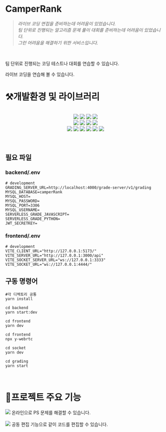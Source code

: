 # CamperRank

> *라이브 코딩 면접을 준비하는데 어려움이 있었습니다. <br/> 팀 단위로 진행되는 알고리즘 문제 풀이 대회를 준비하는데 어려움이 있었습니다. <br/> 그런 어려움을 해결하기 위한 서비스입니다.*
> 

<br/>


팀 단위로 진행되는 코딩 테스트나 대회를 연습할 수 있습니다.

라이브 코딩을 연습해 볼 수 있습니다.



# ⚒️개발환경 및 라이브러리

<br/>

<div align="center">
  <img src="https://img.shields.io/badge/TypeScript-3178C6?style=flat-square&logo=typescript&logoColor=white"/>
  <img src="https://img.shields.io/badge/React-61DAFB?style=flat-square&logo=React&logoColor=white"/>
  <img src="https://img.shields.io/badge/Vite-646CFF?style=flat-square&logo=Vite&logoColor=white"/>
  <img src="https://img.shields.io/badge/styled--components-DB7093?style=flat-square&logo=styled-components&logoColor=white"/><br>
  <img src="https://img.shields.io/badge/Node.js-339933?style=flat-square&logo=Node.js&logoColor=white"/>
  <img src="https://img.shields.io/badge/NestJS-E0234E?style=flat-square&logo=NestJS&logoColor=white"/>
  <img src="https://img.shields.io/badge/MySQL-4479A1?style=flat-square&logo=MySQL&logoColor=white"/>
  <img src="https://img.shields.io/badge/TypeORM-FF4716?style=flat-square&logo=%20Actions&logoColor=white"/><br>
  <img src="https://img.shields.io/badge/github action-2671E5?style=flat-square&logo=GitHub%20Actions&logoColor=white"/>
  <img src="https://img.shields.io/badge/Jest-C21325?style=flat-square&logo=Jest&logoColor=white"/>
  <img src="https://img.shields.io/badge/socket.io-010101?style=flat-square&logo=socket.io&logoColor=white">
  <img src="https://img.shields.io/badge/NGINX-009639?style=flat-square&logo=NGINX&logoColor=white">
  <img src="https://img.shields.io/badge/Docker-2496ED?style=flat-square&logo=Docker&logoColor=white">
  <img src="https://img.shields.io/badge/NCloud-03C75A?style=flat-square&logo=Naver&logoColor=white">
</div>

<br/>
<br>

## 필요 파일
### backend/.env
```
# development
GRADING_SERVER_URL=http://localhost:4000/grade-server/v1/grading
MYSQL_DATABASE=camperRank
MYSQL_HOST=
MYSQL_PASSWORD=
MYSQL_PORT=3306
MYSQL_USERNAME=
SERVERLESS_GRADE_JAVASCRIPT=
SERVERLESS_GRADE_PYTHON=
JWT_SECRETKEY=
```
### frontend/.env
```
# development
VITE_CLIENT_URL="http://127.0.0.1:5173/"
VITE_SERVER_URL="http://127.0.0.1:3000/api"
VITE_SOCKET_SERVER_URL="ws://127.0.0.1:3333"
VITE_SOCKET_URL="ws://127.0.0.1:4444/"
```
## 구동 명령어
```
#각 디렉토리 공통
yarn install

cd backend
yarn start:dev

cd frontend
yarn dev

cd frontend
npx y-webrtc

cd socket
yarn dev

cd grading
yarn start
```

<br>

# 🎯프로젝트 주요 기능

<img src="https://user-images.githubusercontent.com/46220202/207910934-2f993898-927f-42dc-8c1b-4822e75e7771.gif" />
온라인으로 PS 문제를 해결할 수 있습니다.
<br>
<br>
<img src="https://user-images.githubusercontent.com/62196278/208003205-8a58dac4-3a5d-43e4-b69b-839a43749a98.gif"/>
공동 편집 기능으로 같이 코드를 편집할 수 있습니다.
<br>
<br>

<br/>

